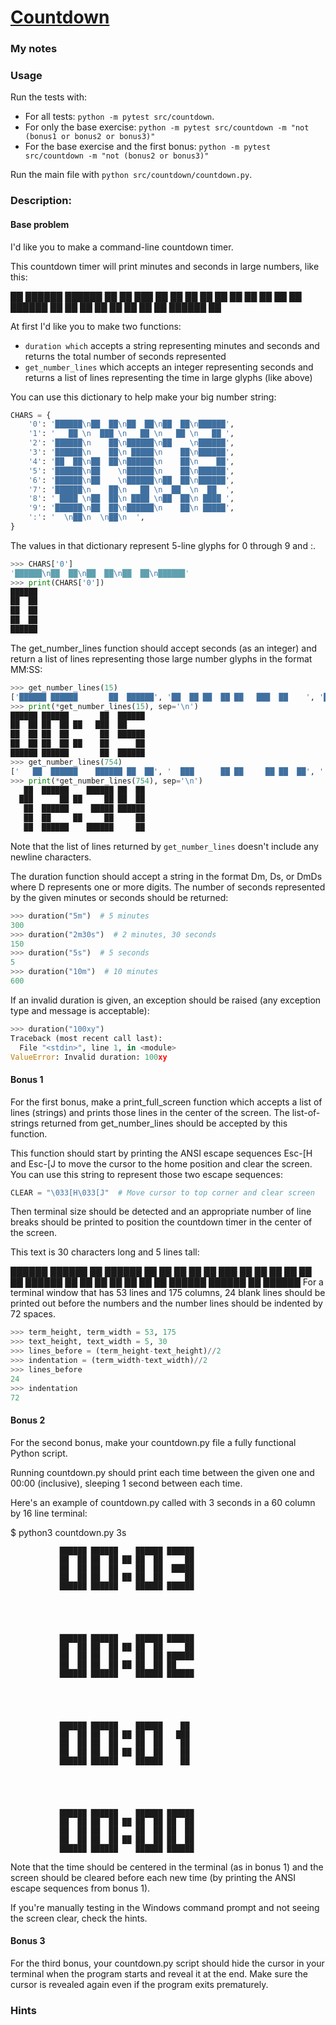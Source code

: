 # [Countdown](https://www.pythonmorsels.com/exercises/fc3be8467c634f978eae0c315f5677d1)

### My notes

### Usage
Run the tests with:
- For all tests: `python -m pytest src/countdown`.
- For only the base exercise: `python -m pytest src/countdown -m "not (bonus1 or bonus2 or bonus3)"`
- For the base exercise and the first bonus: `python -m pytest src/countdown -m "not (bonus2 or bonus3)"`

Run the main file with `python src/countdown/countdown.py`.

### Description:
#### Base problem

I'd like you to make a command-line countdown timer.

This countdown timer will print minutes and seconds in large numbers, like this:

   ██  ██████    ██████ ██  ██
  ███      ██ ██ ██  ██ ██  ██
   ██     ██     ██  ██ ██████
   ██    ██   ██ ██  ██     ██
   ██    ██      ██████     ██

At first I'd like you to make two functions:
- `duration which` accepts a string representing minutes and seconds and returns the total number of seconds represented
- `get_number_lines` which accepts an integer representing seconds and returns a list of lines representing the time in large glyphs (like above)

You can use this dictionary to help make your big number string:
```python
CHARS = {
    '0': '██████\n██  ██\n██  ██\n██  ██\n██████',
    '1': '   ██ \n  ███ \n   ██ \n   ██ \n   ██ ',
    '2': '██████\n    ██\n██████\n██    \n██████',
    '3': '██████\n    ██\n █████\n    ██\n██████',
    '4': '██  ██\n██  ██\n██████\n    ██\n    ██',
    '5': '██████\n██    \n██████\n    ██\n██████',
    '6': '██████\n██    \n██████\n██  ██\n██████',
    '7': '██████\n    ██\n   ██ \n  ██  \n  ██  ',
    '8': ' ████ \n██  ██\n ████ \n██  ██\n ████ ',
    '9': '██████\n██  ██\n██████\n    ██\n █████',
    ':': '  \n██\n  \n██\n  ',
}
```
The values in that dictionary represent 5-line glyphs for 0 through 9 and :.

```python
>>> CHARS['0']
'██████\n██  ██\n██  ██\n██  ██\n██████'
>>> print(CHARS['0'])
██████
██  ██
██  ██
██  ██
██████
```
The get_number_lines function should accept seconds (as an integer) and return a list of lines representing those large number glyphs in the format MM:SS:

```python
>>> get_number_lines(15)
['██████ ██████       ██  ██████', '██  ██ ██  ██ ██   ███  ██    ', '██  ██ ██  ██       ██  ██████', '██  ██ ██  ██ ██    ██      ██', '██████ ██████       ██  ██████']
>>> print(*get_number_lines(15), sep='\n')
██████ ██████       ██  ██████
██  ██ ██  ██ ██   ███  ██
██  ██ ██  ██       ██  ██████
██  ██ ██  ██ ██    ██      ██
██████ ██████       ██  ██████
>>> get_number_lines(754)
['   ██  ██████    ██████ ██  ██', '  ███      ██ ██     ██ ██  ██', '   ██  ██████     █████ ██████', '   ██  ██     ██     ██     ██', '   ██  ██████    ██████     ██']
>>> print(*get_number_lines(754), sep='\n')
   ██  ██████    ██████ ██  ██
  ███      ██ ██     ██ ██  ██
   ██  ██████     █████ ██████
   ██  ██     ██     ██     ██
   ██  ██████    ██████     ██
```
Note that the list of lines returned by `get_number_lines` doesn't include any newline characters.

The duration function should accept a string in the format Dm, Ds, or DmDs where D represents one or more digits. The number of seconds represented by the given minutes or seconds should be returned:

```python
>>> duration("5m")  # 5 minutes
300
>>> duration("2m30s")  # 2 minutes, 30 seconds
150
>>> duration("5s")  # 5 seconds
5
>>> duration("10m")  # 10 minutes
600
```
If an invalid duration is given, an exception should be raised (any exception type and message is acceptable):

```python
>>> duration("100xy")
Traceback (most recent call last):
  File "<stdin>", line 1, in <module>
ValueError: Invalid duration: 100xy
```


#### Bonus 1
For the first bonus, make a print_full_screen function which accepts a list of lines (strings) and prints those lines in the center of the screen. The list-of-strings returned from get_number_lines should be accepted by this function.

This function should start by printing the ANSI escape sequences Esc-[H and Esc-[J to move the cursor to the home position and clear the screen. You can use this string to represent those two escape sequences:

```python
CLEAR = "\033[H\033[J"  # Move cursor to top corner and clear screen
```
Then terminal size should be detected and an appropriate number of line breaks should be printed to position the countdown timer in the center of the screen.

This text is 30 characters long and 5 lines tall:

██████ ██████       ██  ██████
██  ██ ██  ██ ██   ███  ██
██  ██ ██  ██       ██  ██████
██  ██ ██  ██ ██    ██      ██
██████ ██████       ██  ██████
For a terminal window that has 53 lines and 175 columns, 24 blank lines should be printed out before the numbers and the number lines should be indented by 72 spaces.

```python
>>> term_height, term_width = 53, 175
>>> text_height, text_width = 5, 30
>>> lines_before = (term_height-text_height)//2
>>> indentation = (term_width-text_width)//2
>>> lines_before
24
>>> indentation
72
```

#### Bonus 2
For the second bonus, make your countdown.py file a fully functional Python script.

Running countdown.py should print each time between the given one and 00:00 (inclusive), sleeping 1 second between each time.

Here's an example of countdown.py called with 3 seconds in a 60 column by 16 line terminal:

$ python3 countdown.py 3s





               ██████ ██████    ██████ ██████
               ██  ██ ██  ██ ██ ██  ██     ██
               ██  ██ ██  ██    ██  ██  █████
               ██  ██ ██  ██ ██ ██  ██     ██
               ██████ ██████    ██████ ██████





               ██████ ██████    ██████ ██████
               ██  ██ ██  ██ ██ ██  ██     ██
               ██  ██ ██  ██    ██  ██ ██████
               ██  ██ ██  ██ ██ ██  ██ ██
               ██████ ██████    ██████ ██████





               ██████ ██████    ██████    ██
               ██  ██ ██  ██ ██ ██  ██   ███
               ██  ██ ██  ██    ██  ██    ██
               ██  ██ ██  ██ ██ ██  ██    ██
               ██████ ██████    ██████    ██





               ██████ ██████    ██████ ██████
               ██  ██ ██  ██ ██ ██  ██ ██  ██
               ██  ██ ██  ██    ██  ██ ██  ██
               ██  ██ ██  ██ ██ ██  ██ ██  ██
               ██████ ██████    ██████ ██████
Note that the time should be centered in the terminal (as in bonus 1) and the screen should be cleared before each new time (by printing the ANSI escape sequences from bonus 1).

If you're manually testing in the Windows command prompt and not seeing the screen clear, check the hints.

#### Bonus 3
For the third bonus, your countdown.py script should hide the cursor in your terminal when the program starts and reveal it at the end. Make sure the cursor is revealed again even if the program exits prematurely.

### Hints
